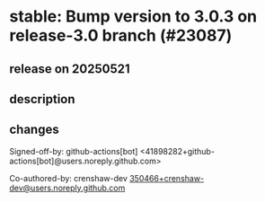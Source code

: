 # stable: Bump version to 3.0.3 on release-3.0 branch (#23087)

## release on 20250521

## description

## changes

Signed-off-by: github-actions[bot] <41898282+github-actions[bot]@users.noreply.github.com>

Co-authored-by: crenshaw-dev <a href="mailto:350466+crenshaw-dev@users.noreply.github.com">350466+crenshaw-dev@users.noreply.github.com</a>

